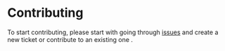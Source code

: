 # Contributing

To start contributing, please start with going through [issues] and create a new ticket or contribute to an existing one .

[issues]: https://github.com/suda/dvsync/issues

